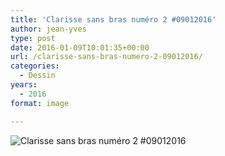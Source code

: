 ```yaml
---
title: 'Clarisse sans bras numéro 2 #09012016'
author: jean-yves
type: post
date: 2016-01-09T10:01:35+00:00
url: /clarisse-sans-bras-numero-2-09012016/
categories:
  - Dessin
years:
  - 2016
format: image

---
```

![Clarisse sans bras numéro 2 #09012016](./img_0605.jpg)